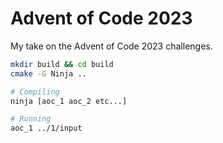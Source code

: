 # Advent of Code 2023

My take on the Advent of Code 2023 challenges.

```bash
mkdir build && cd build
cmake -G Ninja ..

# Compiling
ninja [aoc_1 aoc_2 etc...]

# Running
aoc_1 ../1/input
```
